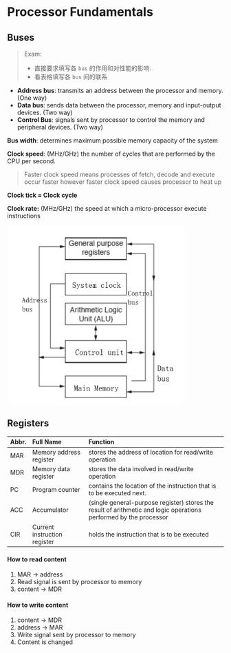 # Processor Fundamentals

## Buses
> Exam:
> - 直接要求填写各 `bus` 的作用和对性能的影响.
> - 看表格填写各 `bus` 间的联系

- **Address bus**: transmits an address between the processor and memory. (One way)
- **Data bus**: sends data between the processor, memory and input-output devices. (Two way)
- **Control Bus**: signals sent by processor to control the memory and peripheral devices. (Two way)

**Bus width**: determines maximum possible memory capacity of the system

**Clock speed**: (MHz/GHz) the number of cycles that are performed by the CPU per second.

> Faster clock speed means processes of fetch, decode and execute occur faster however faster clock speed causes processor to heat up

**Clock tick = Clock cycle**

**Clock rate:** (MHz/GHz) the speed at which a micro-processor execute instructions

![](.ProcessorFundamental_images/3715043a.png)
## Registers

| Abbr. | Full Name                    | Function                                                                                                          |
|:------|:-----------------------------|:------------------------------------------------------------------------------------------------------------------|
| MAR   | Memory address register      | stores the address of location for read/write operation                                                           |
| MDR   | Memory data register         | stores the data involved in read/write operation                                                                  |
| PC    | Program counter              | contains the location of the instruction that is to be executed next.                                             |
| ACC   | Accumulator                  | (single general-purpose register) stores the result of arithmetic and logic operations performed by the processor |
| CIR   | Current instruction register | holds the instruction that is to be executed                                                                      |

#### How to read content

1. MAR -> address
2. Read signal is sent by processor to memory
3. content -> MDR

#### How to write content

1. content -> MDR
2. address -> MAR
3. Write signal sent by processor to memory
4. Content is changed